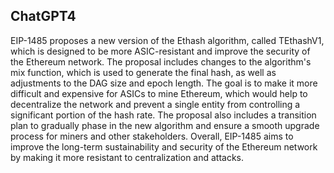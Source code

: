 ## ChatGPT4

EIP-1485 proposes a new version of the Ethash algorithm, called TEthashV1, which is designed to be more ASIC-resistant and improve the security of the Ethereum network. The proposal includes changes to the algorithm's mix function, which is used to generate the final hash, as well as adjustments to the DAG size and epoch length. The goal is to make it more difficult and expensive for ASICs to mine Ethereum, which would help to decentralize the network and prevent a single entity from controlling a significant portion of the hash rate. The proposal also includes a transition plan to gradually phase in the new algorithm and ensure a smooth upgrade process for miners and other stakeholders. Overall, EIP-1485 aims to improve the long-term sustainability and security of the Ethereum network by making it more resistant to centralization and attacks.
